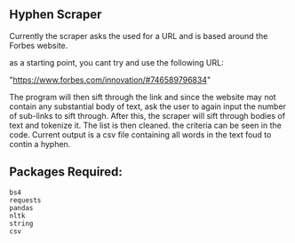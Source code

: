 ## Hyphen Scraper

Currently the scraper asks the used for a URL and is based around the Forbes website.

as a starting point, you cant try and use the following URL:

"https://www.forbes.com/innovation/#746589796834"

The program will then sift through the link and since the website may not contain any substantial body of text, ask the user to again input the number of sub-links to sift through. 
After this, the scraper will sift through bodies of text and tokenize it. The list is then cleaned. the criteria can be seen in the code. 
Current output is a csv file containing all words in the text foud to contin a hyphen.

## Packages Required:
    bs4
    requests
    pandas
    nltk
    string
    csv
                    


